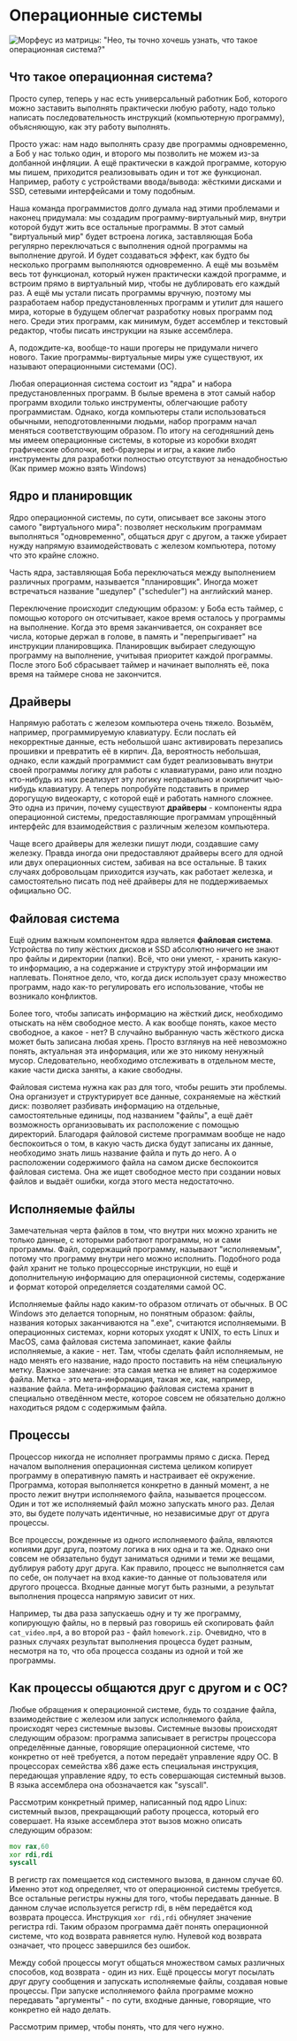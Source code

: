 # Операционные системы

<img class="universal" src="/artwork/cs-101/operating-system.png" alt='Морфеус из матрицы: "Нео, ты точно хочешь узнать, что такое операционная система?"'/>

## Что такое операционная система?
Просто супер, теперь у нас есть универсальный работник Боб, которого можно заставить
выполнять практически любую работу, надо только написать последовательность инструкций
(компьютерную программу), объясняющую, как эту работу выполнять.

Просто ужас: нам надо выполнять сразу две программы одновременно, а Боб у нас только
один, и второго мы позволить не можем из-за долбанной инфляции. А ещё практически в каждой
программе, которую мы пишем, приходится реализовывать один и тот же функционал. Например,
работу с устройствами ввода/вывода: жёсткими дисками и SSD, сетевыми интерфейсами
и тому подобным.

Наша команда программистов долго думала над этими проблемами и наконец придумала: мы создадим
программу-виртуальный мир, внутри которой будут жить все остальные программы. В этот
самый "виртуальный мир" будет встроена логика, заставляющая Боба регулярно переключаться
с выполнения одной программы на выполнение другой. И будет создаваться эффект, как будто
бы несколько программ выполняются одновременно. А ещё мы возьмём весь тот функционал, который
нужен практически каждой программе, и встроим прямо в виртуальный мир, чтобы не дублировать
его каждый раз. А ещё мы устали писать программы вручную, поэтому мы разработаем
набор предустановленных программ и утилит для нашего мира, которые в будущем облегчат
разработку новых программ под него. Среди этих программ, как минимум, будет
ассемблер и текстовый редактор, чтобы писать инструкции на языке ассемблера.

А, подождите-ка, вообще-то наши прогеры не придумали ничего нового. Такие
программы-виртуальные миры уже существуют, их называют операционными системами (ОС).

Любая операционная система состоит из "ядра" и набора предустановленных программ. В былые времена
в этот самый набор программ входили только инструменты, облегчающие
работу программистам. Однако, когда компьютеры стали использоваться обычными, неподготовленными
людьми, набор программ начал меняться соответствующим образом. По итогу на сегодняшний день мы
имеем операционные системы, в которые из коробки входят графические оболочки, веб-браузеры и игры,
а какие либо инструменты для разработки полностью отсутствуют за ненадобностью (Как пример
можно взять Windows)

## Ядро и планировщик
Ядро операционной системы, по сути, описывает все законы этого самого "виртуального мира":
позволяет нескольким программам выполняться "одновременно", общаться друг с другом, а также
убирает нужду напрямую взаимодействовать с железом компьютера, потому что это крайне сложно. 

Часть ядра, заставляющая Боба переключаться между выполнением различных программ, называется
"планировщик". Иногда может встречаться название "шедулер" ("scheduler") на английский манер. 

Переключение происходит следующим образом: у Боба есть таймер, с помощью которого
он отсчитывает, какое время осталось у программы на выполнение. Когда это время заканчивается,
он сохраняет все числа, которые держал в голове, в память и "перепрыгивает" на инструкции
планировщика. Планировщик выбирает следующую программу на выполнение, учитывая приоритет
каждой программы. После этого Боб сбрасывает таймер и начинает выполнять её, пока время на
таймере снова не закончится.

## Драйверы
<!-- Под перепись: это абсолютно неправильно -->
Напрямую работать с железом компьютера очень тяжело. Возьмём, например, программируемую
клавиатуру. Если послать ей некорректные данные, есть небольшой шанс активировать
перезапись прошивки и превратить её в кирпич. Да, вероятность небольшая, однако,
если каждый программист сам будет реализовывать внутри своей программы логику для
работы с клавиатурами, рано или поздно кто-нибудь из них реализует эту логику неправильно
и окирпичит чью-нибудь клавиатуру. А теперь попробуйте подставить в пример дорогущую
видеокарту, с которой ещё и работать намного сложнее. Это одна из причин,
почему существуют **драйверы** - компоненты ядра операционной системы, предоставляющие
программам упрощённый интерфейс для взаимодействия с различным железом компьютера. 

Чаще всего драйверы для железки пишут люди, создавшие саму железку. Правда иногда они
предоставляют драйверы всего для одной или двух операционных систем, забивая
на все остальные. В таких случаях добровольцам приходится изучать, как работает железка,
и самостоятельно писать под неё драйверы для не поддерживаемых официально ОС.

## Файловая система
Ещё одним важным компонентом ядра является **файловая система**. Устройства по типу
жёстких дисков и SSD абсолютно ничего не знают про файлы и директории (папки).
Всё, что они умеют, - хранить какую-то информацию, а на содержание и структуру этой
информации им наплевать. Понятное дело, что, когда диск использует сразу множество
программ, надо как-то регулировать его использование, чтобы не возникало конфликтов.

Более того, чтобы записать информацию на жёсткий диск, необходимо отыскать на нём свободное
место. А как вообще понять, какое место свободное, а какое - нет? В случайно выбранную
часть жёсткого диска может быть записана любая хрень. Просто взглянув на неё невозможно
понять, актуальная эта информация, или же это никому ненужный мусор.
Следовательно, необходимо отслеживать в отдельном месте, какие части диска заняты,
а какие свободны.

Файловая система нужна как раз для того, чтобы решить эти проблемы. Она организует
и структурирует все данные, сохраняемые на жёсткий диск: позволяет разбивать информацию на
отдельные, самостоятельные единицы, под названием "файлы", а ещё даёт возможность организовывать
их расположение с помощью директорий. Благодаря файловой системе программам вообще
не надо беспокоиться о том, в какую часть диска будут записаны их данные, необходимо знать
лишь название файла и путь до него. А о расположении содержимого файла на самом диске
беспокоится файловая система. Она же ищет свободное место при создании новых файлов
и выдаёт ошибки, когда этого места недостаточно.

## Исполняемые файлы
Замечательная черта файлов в том, что внутри них можно хранить не только данные, с которыми
работают программы, но и сами программы. Файл, содержащий программу, называют
"исполняемым", потому что программу внутри него можно исполнить. Подобного рода файл хранит
не только процессорные инструкции, но ещё и дополнительную информацию для операционной системы,
содержание и формат которой определяется создателями самой ОС. 

Исполняемые файлы надо каким-то образом отличать от обычных. В ОС Windows это делается
топорным, но понятным образом: файлы, названия которых заканчиваются на ".exe", считаются исполняемыми.
В операционных системах, корни которых уходят к UNIX, то есть Linux и MacOS, сама файловая
система запоминает, какие файлы исполняемые, а какие - нет. Там, чтобы сделать файл
исполняемым, не надо менять его название, надо просто поставить на нём специальную метку.
Важное замечание: эта самая метка не влияет на содержимое файла. Метка - это мета-информация,
такая же, как, например, название файла. Мета-информацию файловая система хранит в
специально отведённом месте, которое совсем не обязательно должно находиться рядом с
содержимым файла.

## Процессы
Процессор никогда не исполняет программы прямо с диска. Перед началом выполнения операционная
система целиком копирует программу в оперативную память и настраивает её окружение. Программа,
которая выполняется конкретно в данный момент, а не просто лежит внутри исполняемого файла, называется процессом. 
Один и тот же исполняемый файл можно запускать много раз. Делая это, вы будете получать идентичные,
но независимые друг от друга процессы.

Все процессы, рожденные из одного исполняемого файла, являются копиями друг друга,
поэтому логика в них одна и та же. Однако они совсем не обязательно будут заниматься одними и теми же вещами,
дублируя работу друг друга. Как правило, процесс не выполняется сам по себе, он получает на вход какие-то
данные от пользователя или другого процесса. Входные данные могут быть разными, а результат выполнения
процесса напрямую зависит от них.

Например, ты два раза запускаешь одну и ту же программу, копирующую файлы, но в первый раз
говоришь ей скопировать файл `cat_video.mp4`, а во второй раз - файл `homework.zip`.
Очевидно, что в разных случаях результат выполнения процесса будет разным, несмотря на то,
что оба процесса созданы из одной и той же программы.

## Как процессы общаются друг с другом и с ОС?
Любые обращения к операционной системе, будь то создание файла, взаимодействие с железом или запуск
исполняемого файла, происходят через системные вызовы. Системные вызовы происходят следующим образом:
программа записывает в регистры процессора определённые данные, говорящие операционной системе, что
конкретно от неё требуется, а потом передаёт управление ядру ОС. В процессорах семейства x86 даже
есть специальная инструкция, передающая управление ядру, то есть совершающая системный
вызов. В языка ассемблера она обозначается как "syscall".

Рассмотрим конкретный пример, написанный под ядро Linux: системный вызов, прекращающий работу процесса,
который его совершает. На языке ассемблера этот вызов можно описать следующим образом:

```asm
mov rax,60
xor rdi,rdi
syscall
```

В регистр rax помещается код системного вызова, в данном случае 60. Именно этот код определяет,
что от операционной системы требуется. Все остальные регистры нужны для того, чтобы передавать данные.
В данном случае используется регистр rdi, в нём передаётся код возврата процесса. Инструкция `xor rdi,rdi`
обнуляет значение регистра rdi. Таким образом программа даёт понять операционной системе, что код
возврата равняется нулю. Нулевой код возврата означает, что процесс завершился без ошибок. 

Между собой процессы могут общаться множеством самых различных способов, код возврата - один из них.
Ещё процессы могут посылать друг другу сообщения и запускать исполняемые файлы, создавая новые
процессы. При запуске исполняемого файла программе можно передавать "аргументы" - по сути, входные
данные, говорящие, что конкретно ей надо делать.

Рассмотрим пример, чтобы понять, что для чего нужно. <!-- TODO: пример -->

